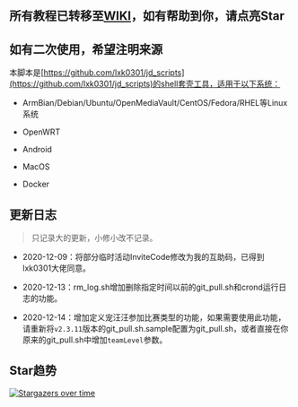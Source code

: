 ## 所有教程已转移至[WIKI](https://github.com/EvineDeng/jd-base/wiki)，如有帮助到你，请点亮Star

## 如有二次使用，希望注明来源

本脚本是[https://github.com/lxk0301/jd_scripts](https://github.com/lxk0301/jd_scripts)的shell套壳工具，适用于以下系统：

- ArmBian/Debian/Ubuntu/OpenMediaVault/CentOS/Fedora/RHEL等Linux系统

- OpenWRT

- Android

- MacOS

- Docker

## 更新日志

> 只记录大的更新，小修小改不记录。

- 2020-12-09：将部分临时活动InviteCode修改为我的互助码，已得到lxk0301大佬同意。

- 2020-12-13：rm_log.sh增加删除指定时间以前的git_pull.sh和crond运行日志的功能。

- 2020-12-14：增加定义宠汪汪参加比赛类型的功能，如果需要使用此功能，请重新将`v2.3.11`版本的git_pull.sh.sample配置为git_pull.sh，或者直接在你原来的git_pull.sh中增加`teamLevel`参数。

## Star趋势

[![Stargazers over time](https://starchart.cc/EvineDeng/jd-base.svg)](https://starchart.cc/EvineDeng/jd-base)
